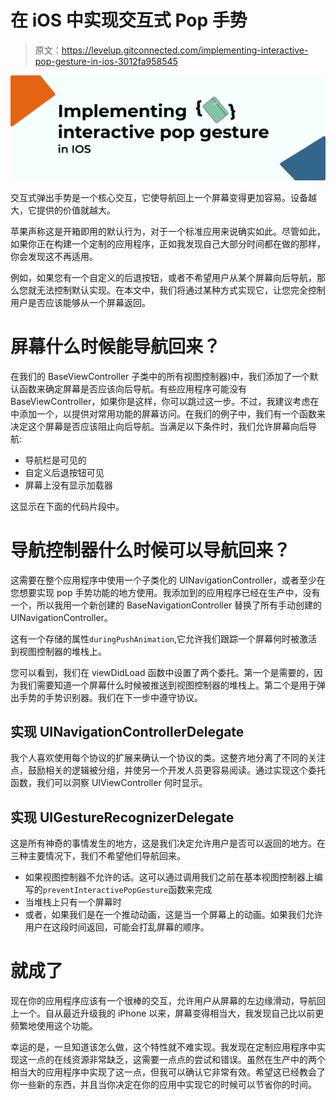 # 在 iOS 中实现交互式 Pop 手势

> 原文：<https://levelup.gitconnected.com/implementing-interactive-pop-gesture-in-ios-3012fa958545>

![](img/41bc8dc736acb4bc0b1f72a82892b320.png)

交互式弹出手势是一个核心交互，它使导航回上一个屏幕变得更加容易。设备越大，它提供的价值就越大。

苹果声称这是开箱即用的默认行为，对于一个标准应用来说确实如此。尽管如此，如果你正在构建一个定制的应用程序，正如我发现自己大部分时间都在做的那样，你会发现这不再适用。

例如，如果您有一个自定义的后退按钮，或者不希望用户从某个屏幕向后导航，那么您就无法控制默认实现。在本文中，我们将通过某种方式实现它，让您完全控制用户是否应该能够从一个屏幕返回。

# 屏幕什么时候能导航回来？

在我们的 BaseViewController 子类中的所有视图控制器)中，我们添加了一个默认函数来确定屏幕是否应该向后导航。有些应用程序可能没有 BaseViewController，如果你是这样，你可以跳过这一步。不过，我建议考虑在中添加一个，以提供对常用功能的屏幕访问。在我们的例子中，我们有一个函数来决定这个屏幕是否应该阻止向后导航。当满足以下条件时，我们允许屏幕向后导航:

*   导航栏是可见的
*   自定义后退按钮可见
*   屏幕上没有显示加载器

这显示在下面的代码片段中。

# 导航控制器什么时候可以导航回来？

这需要在整个应用程序中使用一个子类化的 UINavigationController，或者至少在您想要实现 pop 手势功能的地方使用。我添加到的应用程序已经在生产中，没有一个，所以我用一个新创建的 BaseNavigationController 替换了所有手动创建的 UINavigationController。

这有一个存储的属性`duringPushAnimation`,它允许我们跟踪一个屏幕何时被激活到视图控制器的堆栈上。

您可以看到，我们在 viewDidLoad 函数中设置了两个委托。第一个是需要的，因为我们需要知道一个屏幕什么时候被推送到视图控制器的堆栈上。第二个是用于弹出手势的手势识别器。我们在下一步中遵守协议。

## 实现 UINavigationControllerDelegate

我个人喜欢使用每个协议的扩展来确认一个协议的类。这整齐地分离了不同的关注点，鼓励相关的逻辑被分组，并使另一个开发人员更容易阅读。通过实现这个委托函数，我们可以洞察 UIViewController 何时显示。

## 实现 UIGestureRecognizerDelegate

这是所有神奇的事情发生的地方，这是我们决定允许用户是否可以返回的地方。在三种主要情况下，我们不希望他们导航回来。

*   如果视图控制器不允许的话。这可以通过调用我们之前在基本视图控制器上编写的`preventInteractivePopGesture`函数来完成
*   当堆栈上只有一个屏幕时
*   或者，如果我们是在一个推动动画，这是当一个屏幕上的动画。如果我们允许用户在这段时间返回，可能会打乱屏幕的顺序。

# 就成了

现在你的应用程序应该有一个很棒的交互，允许用户从屏幕的左边缘滑动，导航回上一个。自从最近升级我的 iPhone 以来，屏幕变得相当大，我发现自己比以前更频繁地使用这个功能。

幸运的是，一旦知道该怎么做，这个特性就不难实现。我发现在定制应用程序中实现这一点的在线资源非常缺乏，这需要一点点的尝试和错误。虽然在生产中的两个相当大的应用程序中实现了这一点，但我可以确认它非常有效。希望这已经教会了你一些新的东西，并且当你决定在你的应用中实现它的时候可以节省你的时间。
